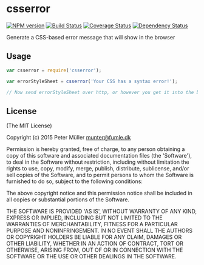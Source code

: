 csserror
========
[![NPM version](https://badge.fury.io/js/csserror.svg)](http://badge.fury.io/js/csserror)
[![Build Status](https://travis-ci.org/Munter/csserror.svg?branch=master)](https://travis-ci.org/Munter/csserror)
[![Coverage Status](https://img.shields.io/coveralls/Munter/csserror.svg)](https://coveralls.io/r/Munter/csserror?branch=master)
[![Dependency Status](https://david-dm.org/Munter/csserror.svg)](https://david-dm.org/Munter/csserror)

Generate a CSS-based error message that will show in the browser


Usage
-----

```js
var csserror = require('csserror');

var errorStyleSheet = csserror('Your CSS has a syntax error!');

// Now send errorStyleSheet over http, or however you get it into the browser
```

License
-------
(The MIT License)

Copyright (c) 2015 Peter Müller <munter@fumle.dk>

Permission is hereby granted, free of charge, to any person obtaining a copy of this software and associated documentation files (the 'Software'), to deal in the Software without restriction, including without limitation the rights to use, copy, modify, merge, publish, distribute, sublicense, and/or sell copies of the Software, and to permit persons to whom the Software is furnished to do so, subject to the following conditions:

The above copyright notice and this permission notice shall be included in all copies or substantial portions of the Software.

THE SOFTWARE IS PROVIDED 'AS IS', WITHOUT WARRANTY OF ANY KIND, EXPRESS OR IMPLIED, INCLUDING BUT NOT LIMITED TO THE WARRANTIES OF MERCHANTABILITY, FITNESS FOR A PARTICULAR PURPOSE AND NONINFRINGEMENT. IN NO EVENT SHALL THE AUTHORS OR COPYRIGHT HOLDERS BE LIABLE FOR ANY CLAIM, DAMAGES OR OTHER LIABILITY, WHETHER IN AN ACTION OF CONTRACT, TORT OR OTHERWISE, ARISING FROM, OUT OF OR IN CONNECTION WITH THE SOFTWARE OR THE USE OR OTHER DEALINGS IN THE SOFTWARE.
